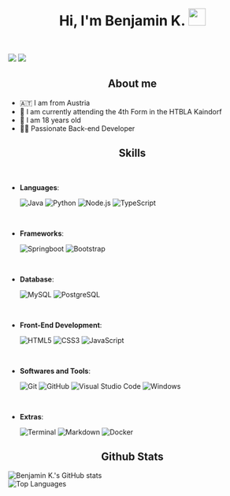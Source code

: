 <h1 align="center">Hi, I'm Benjamin K. <img src="https://media.giphy.com/media/hvRJCLFzcasrR4ia7z/giphy.gif" width="35"></h1>
<br>

[<img src="https://img.shields.io/badge/LinkedIn-0077B5?style=for-the-badge&logo=linkedin&logoColor=white">](https://www.linkedin.com/in/benjamin-kogler/)
[<img src="https://img.shields.io/badge/google-4285F4?style=for-the-badge&logo=google&logoColor=white">](mailto:benni.kogler@gmail.com)

<h2 align="center"><b>About me</b></h2>

- 🇦🇹 I am from Austria
- 🏫 I am currently attending the 4th Form in the HTBLA Kaindorf 
- 🧑 I am 18 years old
- 👨‍💻 Passionate Back-end Developer


<h2 align ="center"> <b> Skills</b></h2>
<br>

<p align="center">

- **Languages**:
    
    ![Java](https://img.shields.io/badge/Java-ED8B00?style=for-the-badge&logo=java&logoColor=white)
    ![Python](https://img.shields.io/badge/Python%20-%2314354C.svg?style=for-the-badge&logo=python&logoColor=white)
    ![Node.js](https://img.shields.io/badge/Node.js-43853D?style=for-the-badge&logo=node.js&logoColor=white)
   ![TypeScript](https://img.shields.io/badge/TypeScript-007ACC?style=for-the-badge&logo=typescript&logoColor=white)
  

<br>   
 
- **Frameworks**:
  
  ![Springboot](https://img.shields.io/badge/Spring-6DB33F?style=for-the-badge&logo=spring&logoColor=white)
  ![Bootstrap](https://img.shields.io/badge/Bootstrap-563D7C?style=for-the-badge&logo=bootstrap&logoColor=white)
  
<br>
  
- **Database**:
  
  ![MySQL](https://img.shields.io/badge/MySQL-00000F?style=for-the-badge&logo=mysql&logoColor=white)
  ![PostgreSQL](https://img.shields.io/badge/PostgreSQL-316192?style=for-the-badge&logo=postgresql&logoColor=white)
  
<br>
    
- **Front-End Development**:

   ![HTML5](https://img.shields.io/badge/HTML5%20-%23E34F26.svg?style=for-the-badge&logo=html5&logoColor=white)
   ![CSS3](https://img.shields.io/badge/CSS%20-%231572B6.svg?style=for-the-badge&logo=css3&logoColor=white)
   ![JavaScript](https://img.shields.io/badge/JavaScript%20-%23F7DF1E.svg?style=for-the-badge&logo=javascript&logoColor=black)

<br>

- **Softwares and Tools**:

    ![Git](https://img.shields.io/badge/git-%23F05033.svg?style=for-the-badge&logo=git&logoColor=white)
    ![GitHub](https://img.shields.io/badge/github-%23121011.svg?style=for-the-badge&logo=github&logoColor=white)
    ![Visual Studio Code](https://img.shields.io/badge/Visual%20Studio%20Code-0078d7.svg?style=for-the-badge&logo=visual-studio-code&logoColor=white)
    ![Windows](https://img.shields.io/badge/Windows-017AD7?style=for-the-badge&logo=windows&logoColor=white)

<br>

- **Extras**:

    ![Terminal](https://img.shields.io/badge/Terminal-%23054020?style=for-the-badge&logo=gnu-bash&logoColor=white)
    ![Markdown](https://img.shields.io/badge/markdown-%23000000.svg?style=for-the-badge&logo=markdown&logoColor=white)
    ![Docker](https://img.shields.io/badge/Docker-2496ED?style=for-the-badge&logo=docker&logoColor=white)


</p>

<h2 align="center">Github Stats</h2>


![Benjamin K.'s GitHub stats](https://github-readme-stats.vercel.app/api?username=Benni0501&theme=radical)
<br>
![Top Languages](https://github-readme-stats.vercel.app/api/top-langs/?username=Benni0501&theme=radical&exclude_repo=PongGame&layout=compact)
